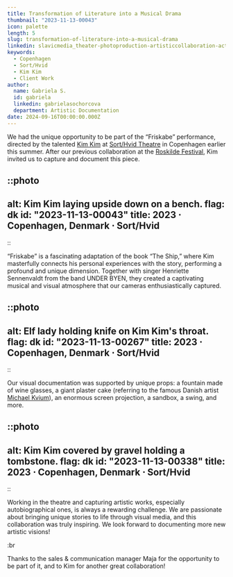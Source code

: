 ```yaml
---
title: Transformation of Literature into a Musical Drama
thumbnail: "2023-11-13-00043"
icon: palette
length: 5
slug: transformation-of-literature-into-a-musical-drama
linkedin: slavicmedia_theater-photoproduction-artisticcollaboration-activity-7241408016732860417-CCp9?utm_source=share&utm_medium=member_desktop
keywords:
  - Copenhagen
  - Sort/Hvid
  - Kim Kim
  - Client Work
author:
  name: Gabriela S.
  id: gabriela
  linkedin: gabrielasochorcova
  department: Artistic Documentation
date: 2024-09-16T00:00:00.000Z
---
```


We had the unique opportunity to be part of the “Friskabe” performance, directed by the talented [Kim Kim](https://www.kimkimyes.com) at [Sort/Hvid Theatre](https://sort-hvid.dk) in Copenhagen earlier this summer. After our previous collaboration at the [Roskilde Festival](https://www.roskilde-festival.dk), Kim invited us to capture and document this piece.

::photo
---
alt: Kim Kim laying upside down on a bench.
flag: dk
id: "2023-11-13-00043"
title: 2023 ⋅ Copenhagen, Denmark ⋅ Sort/Hvid
---
::

“Friskabe” is a fascinating adaptation of the book “The Ship,” where Kim masterfully connects his personal experiences with the story, performing a profound and unique dimension. Together with singer Henriette Sennenvaldt from the band ‌UNDER BYEN, they created a captivating musical and visual atmosphere that our cameras enthusiastically captured.

::photo
---
alt: Elf lady holding knife on Kim Kim's throat.
flag: dk
id: "2023-11-13-00267"
title: 2023 ⋅ Copenhagen, Denmark ⋅ Sort/Hvid
---
::

Our visual documentation was supported by unique props: a fountain made of wine glasses, a giant plaster cake (referring to the famous Danish artist [Michael Kvium](https://www.michaelkvium.com)), an enormous screen projection, a sandbox, a swing, and more.

::photo
---
alt: Kim Kim covered by gravel holding a tombstone.
flag: dk
id: "2023-11-13-00338"
title: 2023 ⋅ Copenhagen, Denmark ⋅ Sort/Hvid
---
::

Working in the theatre and capturing artistic works, especially autobiographical ones, is always a rewarding challenge. We are passionate about bringing unique stories to life through visual media, and this collaboration was truly inspiring. We look forward to documenting more new artistic visions!

:br

Thanks to the sales & communication manager Maja for the opportunity to be part of it, and to Kim for another great collaboration!